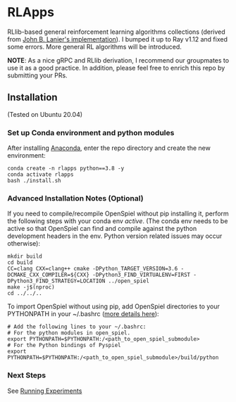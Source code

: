 # RLApps

RLlib-based general reinforcement learning algorithms collections (derived from [John B. Lanier's implementation](https://github.com/indylab/nxdo)). I bumped it up to Ray v1.12 and fixed some errors. More general RL algorithms will be introduced.

**NOTE**: As a nice gRPC and RLlib derivation, I recommend our groupmates to use it as a good practice. In addition, please feel free to enrich this repo by submitting your PRs.

## Installation

(Tested on Ubuntu 20.04)

### Set up Conda environment and python modules
After installing [Anaconda](https://docs.anaconda.com/anaconda/install/), enter the repo directory and create the new environment:
```shell script
conda create -n rlapps python==3.8 -y
conda activate rlapps
bash ./install.sh
```

### Advanced Installation Notes (Optional)

If you need to compile/recompile OpenSpiel without pip installing it, perform the following steps with your conda env *active*. (The conda env needs to be active so that OpenSpiel can find and compile against the python development headers in the env. Python version related issues may occur otherwise):
```shell script
mkdir build
cd build
CC=clang CXX=clang++ cmake -DPython_TARGET_VERSION=3.6 -DCMAKE_CXX_COMPILER=${CXX} -DPython3_FIND_VIRTUALENV=FIRST -DPython3_FIND_STRATEGY=LOCATION ../open_spiel
make -j$(nproc)
cd ../../..
```

To import OpenSpiel without using pip, add OpenSpiel directories to your PYTHONPATH in your ~/.bashrc ([more details here](https://github.com/deepmind/open_spiel/blob/master/docs/install.md)):
```shell script
# Add the following lines to your ~/.bashrc:
# For the python modules in open_spiel.
export PYTHONPATH=$PYTHONPATH:/<path_to_open_spiel_submodule>
# For the Python bindings of Pyspiel
export PYTHONPATH=$PYTHONPATH:/<path_to_open_spiel_submodule>/build/python
```

### Next Steps

See [Running Experiments](/docs/experiments.md)
